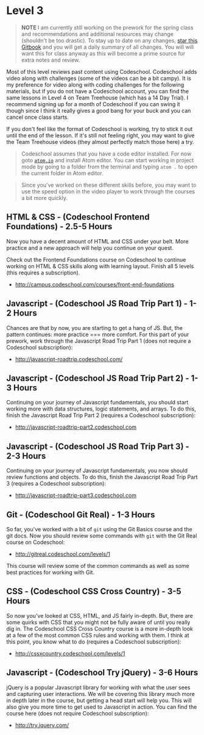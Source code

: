 # Level 3

> **NOTE** I am currently still working on the prework for the spring class and recommendations and additional resources may change (shouldn't be too drastic).
> To stay up to date on any changes, [star this Gitbook](https://www.gitbook.com/book/rtablada/nashville-spring/details) and you will get a daily summary of all changes.
> You will will want this for class anyway as this will become a prime source for extra notes and review.

Most of this level reviews past content using Codeschool.
Codeschool adds video along with challenges (some of the videos can be a bit campy).
It is my preference for video along with coding challenges for the following materials, but if you do not have a Codeschool account, you can find the same lessons in Level 4 on Team Treehouse (which has a 14 Day Trial).
I recommend signing up for a month of Codeschool if you can swing it though since I think it really gives a good bang for your buck and you can cancel once class starts.

If you don't feel like the format of Codeschool is working, try to stick it out until the end of the lesson.
If it's still not feeling right, you may want to give the Team Treehouse videos (they almost perfectly match those here) a try.

> Codeschool assumes that you have a code editor installed.
For now goto [`atom.io`](http://atom.io) and install Atom editor.
You can start working in project mode by going to a folder from the terminal and typing `atom .` to open the current folder in Atom editor.

> Since you've worked on these different skills before, you may want to use the speed option in the video player to work through the courses a bit more quickly.

## HTML & CSS - (Codeschool Frontend Foundations) - 2.5-5 Hours

Now you have a decent amount of HTML and CSS under your belt.
More practice and a new approach will help you continue on your quest.

Check out the Frontend Foundations course on Codeschool to continue working on HTML & CSS skills along with learning layout.
Finish all 5 levels (this requires a subscription).

* http://campus.codeschool.com/courses/front-end-foundations

## Javascript - (Codeschool JS Road Trip Part 1) - 1-2 Hours

Chances are that by now, you are starting to get a hang of JS.
But, the pattern continues: more practice === more comfort.
For this part of your prework, work through the Javascript Road Trip Part 1 (does not require a Codeschool subscription):

* http://javascript-roadtrip.codeschool.com/

## Javascript - (Codeschool JS Road Trip Part 2) - 1-3 Hours

Continuing on your journey of Javascript fundamentals, you should start working more with data structures, logic statements, and arrays.
To do this, finish the Javascript Road Trip Part 2 (requires a Codeschool subscription):

* http://javascript-roadtrip-part2.codeschool.com

## Javascript - (Codeschool JS Road Trip Part 3) - 2-3 Hours

Continuing on your journey of Javascript fundamentals, you now should review functions and objects.
To do this, finish the Javascript Road Trip Part 3 (requires a Codeschool subscription):

* http://javascript-roadtrip-part3.codeschool.com

## Git - (Codeschool Git Real) - 1-3 Hours

So far, you've worked with a bit of `git` using the Git Basics course and the git docs.
Now you should review some commands with `git` with the Git Real course on Codeschool:

* http://gitreal.codeschool.com/levels/1

This course will review some of the common commands as well as some best practices for working with Git.

## CSS - (Codeschool CSS Cross Country) - 3-5 Hours

So now you've looked at CSS, HTML, and JS fairly in-depth.
But, there are some quirks with CSS that you might not be fully aware of until you really dig in.
The Codeschool CSS Cross Country course is a more in-depth look at a few of the most common CSS rules and working with them.
I think at this point, you know what to do (requires a Codeschool subscription):

* http://cssxcountry.codeschool.com/levels/1

## Javascript - (Codeschool Try jQuery) - 3-6 Hours

jQuery is a popular Javascript library for working with what the user sees and capturing user interactions.
We will be covering this library much more in depth later in the course, but getting a head start will help you.
This will also give you more time to get used to Javascript in action.
You can find the course here (does not require Codeschool subscription):

* http://try.jquery.com/
